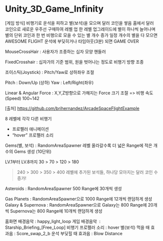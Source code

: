 # Unity_3D_Game_Infinity


[게임 방식]
비행기로 운석을 피하고 별(보석)을 모으며 달러 코인을 쌓음
홈에서 달러 코인으로 새로운 우주선 구매하여 레벨 업
한 레벨 업그레이드에 별이 하나씩 늘어나며 별의 단위 코인과 
한 번 비행으로 모을 수 있는 별 개수 증가
일정 개수의 별을 다 모으면 AWESOME FLIGHT
운석에 부딪히거나 타임아웃(3분) 되면 GAME OVER


MouseCrossHair
 : 사용자가 조종하는 십자 모양 핸들러

FixedCrosshair 
: 십자가의 기준 범위,
원을 벗어나는 정도로 
비행기 방향 조종

조이스틱(Joystick)
 : Pitch/Yaw로 상하좌우 조절

Pitch : Down/Up (상하)
Yaw :  Left/Right(좌우)

Linear & Angular Force
: X,Y,Z방향으로 가해지는 Force 크기 조절
=> 비행 속도(Speed) 100~142

[출처] https://github.com/brihernandez/ArcadeSpaceFlightExample

8 레벨에 각각 다른 비행기
+ 프로펠러 애니메이션
+ “hover” 프로펠러 소리

Gems(별, 보석)
: RandomAreaSpawner
레벨 올라갈수록 더 넓은 Range에 적은 개수의 Gems 생성 (10단위)

LV.1부터 LV.8까지
30 > 70 > 120 > 180 
> 240 > 300 > 350 > 400 
레벨에 추가된 보석들, 하나당 모아지는 달러 코인 수 증가!

Asteroids
: RandomAreaSpawner
500 Range에 30개씩 생성

Gas Planets
: RandomAreaSpawner으로 1000 Range에 12개씩 랜덤하게 생성 
Galaxy & Supernova
: RandomAreaSpawner으로 
Galaxy는 800 Range에 20개씩
Supernova는 800 Range에 10개씩 랜덤하게 생성

홈화면 배경음악 : happy_light_loop
게임 배경음악  :  Starship_Briefing_[Free_Loop]
비행기 프로펠러 소리 : hover
별(보석) 먹을 때 효과음 :  Score_swap_2_b
운석 부딪힐 때 효과음 : Blow Distance


